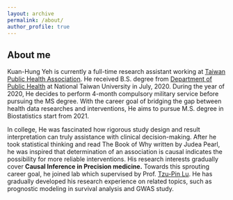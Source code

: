 ```yaml
---
layout: archive
permalink: /about/
author_profile: true
---
```

## About me

Kuan-Hung Yeh is currently a full-time research assistant working at [Taiwan Public Health Association](http://www.publichealth.org.tw/). He received B.S. degree from [Department of Public Health](http://coph.ntu.edu.tw/web/index/index.jsp?lang=en) at National Taiwan University in July, 2020. During the year of 2020, He decides to perform 4-month compulsory military service before pursuing the MS degree. With the career goal of bridging the gap between health data researches and interventions, He aims to pursue M.S. degree in Biostatistics start from 2021.

In college, He was fascinated how rigorous study design and result interpretation can truly assistance with clinical decision-making. After he took statistical thinking and read The Book of Why written by Judea Pearl, he was inspired that determination of an association is causal indicates the possibility for more reliable interventions. His research interests gradually cover **Causal Inference in Precision medicine.** Towards this sprouting career goal, he joined lab which supervised by Prof. [Tzu-Pin Lu](https://scholars.lib.ntu.edu.tw/cris/rp/rp06647/information.html). He has gradually developed his research experience on related topics, such as prognostic modeling in survival analysis and GWAS study.

